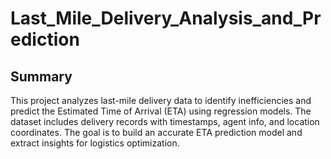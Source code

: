 # Last_Mile_Delivery_Analysis_and_Prediction
## Summary
This project analyzes last-mile delivery data to identify inefficiencies and predict the Estimated Time of Arrival (ETA) using regression models. The dataset includes delivery records with timestamps, agent info, and location coordinates. The goal is to build an accurate ETA prediction model and extract insights for logistics optimization.
